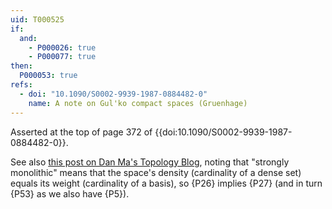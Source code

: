 ```yaml
---
uid: T000525
if:
  and:
    - P000026: true
    - P000077: true
then:
  P000053: true
refs:
  - doi: "10.1090/S0002-9939-1987-0884482-0"
    name: A note on Gul'ko compact spaces (Gruenhage)
---
```


Asserted at the top of page 372 of {{doi:10.1090/S0002-9939-1987-0884482-0}}.

See also [this post on Dan Ma's Topology Blog](https://dantopology.wordpress.com/2014/06/03/sigma-products-of-separable-metric-spaces-are-monolithic/),
noting that "strongly monolithic" means that the space's
density (cardinality of a dense set) equals its
weight (cardinality of a basis), so {P26} implies {P27}
(and in turn {P53} as we also have {P5}).

